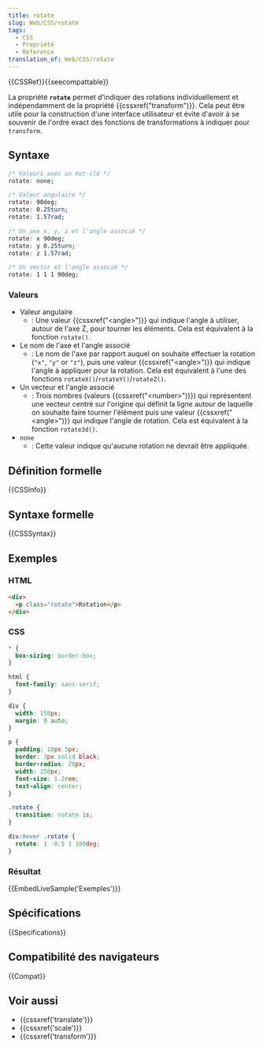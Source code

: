 ```yaml
---
title: rotate
slug: Web/CSS/rotate
tags:
  - CSS
  - Propriété
  - Reference
translation_of: Web/CSS/rotate
---
```


{{CSSRef}}{{seecompattable}}

La propriété **`rotate`** permet d'indiquer des rotations individuellement et indépendamment de la propriété {{cssxref("transform")}}. Cela peut être utile pour la construction d'une interface utilisateur et évite d'avoir à se souvenir de l'ordre exact des fonctions de transformations à indiquer pour `transform`.

## Syntaxe

```css
/* Valeurs avec un mot-clé */
rotate: none;

/* Valeur angulaire */
rotate: 90deg;
rotate: 0.25turn;
rotate: 1.57rad;

/* Un axe x, y, z et l'angle associé */
rotate: x 90deg;
rotate: y 0.25turn;
rotate: z 1.57rad;

/* Un vector et l'angle associé */
rotate: 1 1 1 90deg;
```

### Valeurs

- Valeur angulaire
  - : Une valeur {{cssxref("&lt;angle&gt;")}} qui indique l'angle à utiliser, autour de l'axe Z, pour tourner les éléments. Cela est équivalent à la fonction `rotate()`.
- Le nom de l'axe et l'angle associé
  - : Le nom de l'axe par rapport auquel on souhaite effectuer la rotation (`"x"`, `"y"` or `"z"`), puis une valeur {{cssxref("&lt;angle&gt;")}} qui indique l'angle à appliquer pour la rotation. Cela est équivalent à l'une des fonctions `rotateX()`/`rotateY()`/`rotateZ()`.
- Un vecteur et l'angle associé
  - : Trois nombres (valeurs {{cssxref("&lt;number&gt;")}}) qui représentent une vecteur centré sur l'origine qui définit la ligne autour de laquelle on souhaite faire tourner l'élément puis une valeur {{cssxref("&lt;angle&gt;")}} qui indique l'angle de rotation. Cela est équivalent à la fonction `rotate3d()`.
- `none`
  - : Cette valeur indique qu'aucune rotation ne devrait être appliquée.

## Définition formelle

{{CSSInfo}}

## Syntaxe formelle

{{CSSSyntax}}

## Exemples

### HTML

```html
<div>
  <p class="rotate">Rotation</p>
</div>
```

### CSS

```css
* {
  box-sizing: border-box;
}

html {
  font-family: sans-serif;
}

div {
  width: 150px;
  margin: 0 auto;
}

p {
  padding: 10px 5px;
  border: 3px solid black;
  border-radius: 20px;
  width: 150px;
  font-size: 1.2rem;
  text-align: center;
}

.rotate {
  transition: rotate 1s;
}

div:hover .rotate {
  rotate: 1 -0.5 1 180deg;
}
```

### Résultat

{{EmbedLiveSample('Exemples')}}

## Spécifications

{{Specifications}}

## Compatibilité des navigateurs

{{Compat}}

## Voir aussi

- {{cssxref('translate')}}
- {{cssxref('scale')}}
- {{cssxref('transform')}}
